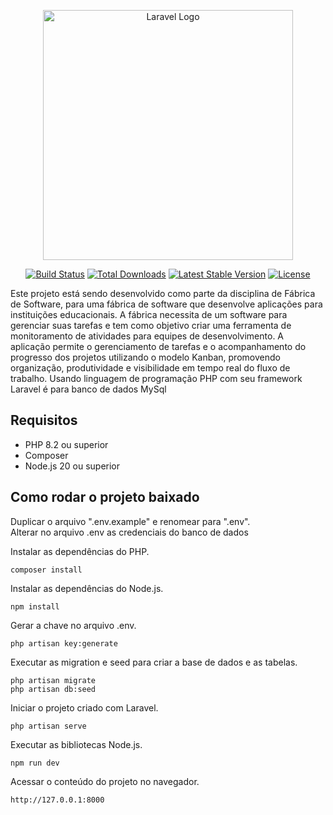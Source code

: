 <p align="center"><a href="https://laravel.com" target="_blank"><img src="https://raw.githubusercontent.com/laravel/art/master/logo-lockup/5%20SVG/2%20CMYK/1%20Full%20Color/laravel-logolockup-cmyk-red.svg" width="400" alt="Laravel Logo"></a></p>

<p align="center">
<a href="https://github.com/laravel/framework/actions"><img src="https://github.com/laravel/framework/workflows/tests/badge.svg" alt="Build Status"></a>
<a href="https://packagist.org/packages/laravel/framework"><img src="https://img.shields.io/packagist/dt/laravel/framework" alt="Total Downloads"></a>
<a href="https://packagist.org/packages/laravel/framework"><img src="https://img.shields.io/packagist/v/laravel/framework" alt="Latest Stable Version"></a>
<a href="https://packagist.org/packages/laravel/framework"><img src="https://img.shields.io/packagist/l/laravel/framework" alt="License"></a>
</p>

Este projeto está sendo desenvolvido como parte da disciplina de Fábrica de Software, para uma fábrica de software que desenvolve aplicações para instituições educacionais. A fábrica necessita de um software para gerenciar suas tarefas e tem como objetivo criar uma ferramenta de monitoramento de atividades para equipes de desenvolvimento. A aplicação permite o gerenciamento de tarefas e o acompanhamento do progresso dos projetos utilizando o modelo Kanban, promovendo organização, produtividade e visibilidade em tempo real do fluxo de trabalho.
Usando linguagem de programação PHP com seu framework Laravel é para banco de dados MySql

## Requisitos

* PHP 8.2 ou superior
* Composer
* Node.js 20 ou superior<br>

## Como rodar o projeto baixado

Duplicar o arquivo ".env.example" e renomear para ".env".<br>
Alterar no arquivo .env as credenciais do banco de dados<br>

Instalar as dependências do PHP.
```
composer install
```

Instalar as dependências do Node.js.
```
npm install
```

Gerar a chave no arquivo .env.
```
php artisan key:generate
```

Executar as migration e seed para criar a base de dados e as tabelas.
```
php artisan migrate
php artisan db:seed

```

Iniciar o projeto criado com Laravel.
```
php artisan serve
```

Executar as bibliotecas Node.js.
```
npm run dev
```

Acessar o conteúdo do projeto no navegador.
```
http://127.0.0.1:8000
